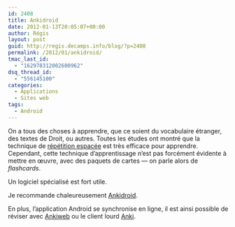```yaml
---
id: 2408
title: Ankidroid
date: 2012-01-13T20:05:07+00:00
author: Régis
layout: post
guid: http://regis.decamps.info/blog/?p=2408
permalink: /2012/01/ankidroid/
tmac_last_id:
  - "162978312002600962"
dsq_thread_id:
  - "556145100"
categories:
  - Applications
  - Sites web
tags:
  - Android
---
```

On a tous des choses à apprendre, que ce soient du vocabulaire étranger, des textes de Droit, ou autres. Toutes les études ont montré que la technique de [répétition espacée](http://fr.wikipedia.org/wiki/R%C3%A9p%C3%A9tition_espac%C3%A9e) est très efficace pour apprendre. Cependant, cette technique d&rsquo;apprentissage n&rsquo;est pas forcément évidente à mettre en œuvre, avec des paquets de cartes — on parle alors de _flashcards_.

Un logiciel spécialisé est fort utile.
  
<!--more-->


  
Je recommande chaleureusement [Ankidroid](https://market.android.com/details?id=com.ichi2.anki "Ankidroid sur l'Android market").

En plus, l&rsquo;application Android se synchronise en ligne, il est ainsi possible de réviser avec [Ankiweb](http://ankiweb.net/) ou le client lourd [Anki](http://ankisrs.net/).